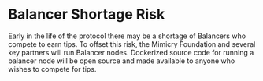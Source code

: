 # Balancer Shortage Risk

Early in the life of the protocol there may be a shortage of Balancers who compete to earn tips. To offset this risk, the Mimicry Foundation and several key partners will run Balancer nodes. Dockerized source code for running a balancer node will be open source and made available to anyone who wishes to compete for tips.
